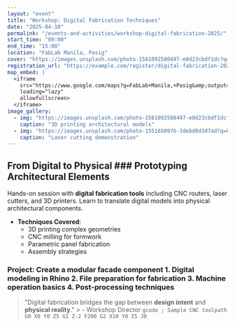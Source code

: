 ```yaml
---
layout: "event"
title: "Workshop: Digital Fabrication Techniques"
date: "2025-04-10"
permalink: "/events-and-activities/workshop-digital-fabrication-2025/"
start_time: "09:00"
end_time: "15:00"
location: "FabLab Manila, Pasig"
cover: "https://images.unsplash.com/photo-1581092580497-e0d23cbdf1dc?q=80&w=1740&auto=format&fit=crop&ixlib=rb-4.1.0&ixid=M3wxMjA3fDB8MHxwaG90by1wYWdlfHx8fGVufDB8fHx8fA%3D%3D"
registration_url: "https://example.com/register/digital-fabrication-2025"
map_embed: |
  <iframe
    src="https://www.google.com/maps?q=FabLab+Manila,+Pasig&amp;output=embed"
    loading="lazy"
    allowfullscreen>
  </iframe>
image_gallery:
  - img: "https://images.unsplash.com/photo-1581092580497-e0d23cbdf1dc?q=80&w=1740&auto=format&fit=crop&ixlib=rb-4.1.0&ixid=M3wxMjA3fDB8MHxwaG90by1wYWdlfHx8fGVufDB8fHx8fA%3D%3D"
    caption: "3D printing architectural models"
  - img: "https://images.unsplash.com/photo-1551650976-3debd0d3d7ad?q=80&w=1740&auto=format&fit=crop&ixlib=rb-4.1.0&ixid=M3wxMjA3fDB8MHxwaG90by1wYWdlfHx8fGVufDB8fHx8fA%3D%3D"
    caption: "Laser cutting demonstration"
---
```


## From Digital to Physical ### Prototyping Architectural Elements
Hands-on session with **digital fabrication tools** including CNC routers, laser cutters, and 3D printers. Learn to translate digital models into physical architectural components.
- **Techniques Covered**:
  - 3D printing complex geometries
  - CNC milling for formwork
  - Parametric panel fabrication
  - Assembly strategies

### Project: Create a modular facade component 1. Digital modeling in Rhino 2. File preparation for fabrication 3. Machine operation basics 4. Post-processing techniques
> "Digital fabrication bridges the gap between **design intent** and **physical reality**."   > - Workshop Director
```gcode ; Sample CNC toolpath G0 X0 Y0 Z5 G1 Z-2 F200 G2 X10 Y0 I5 J0 ```